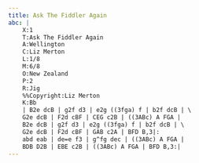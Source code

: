 ```yaml
---
title: Ask The Fiddler Again
abc: |
    X:1
    T:Ask The Fiddler Again
    A:Wellington
    C:Liz Merton
    L:1/8
    M:6/8
    O:New Zealand
    P:2
    R:Jig
    %%Copyright:Liz Merton
    K:Bb
    | B2e dcB | g2f d3 | e2g ((3fga) f | b2f dcB | \
    G2e dcB | F2d cBF | CEG c2B | ((3ABc) A FGA |
    B2e dcB | g2f d3 | e2g ((3fga) f | b2f dcB | \
    G2e dcB | F2d cBF | GAB c2A | BFD B,3|:
    abd eab | de=e f3 | g^fg dec | ((3ABc) A FGA |
    BDB D2B | EBE c2B | ((3ABc) A FGA | BFD B,3:|
---
```

